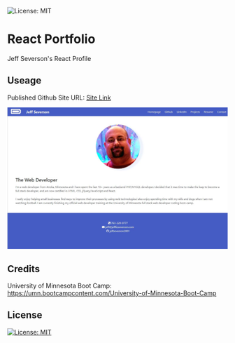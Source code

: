 ![License: MIT](https://img.shields.io/badge/License-MIT-yellow.svg)

# React Portfolio

Jeff Severson's React Profile

##  Useage
Published Github Site URL:
[Site Link](https://jeffseverson2001.github.io/React-Portfolio/)

![alt React Home Page](public/react_image.jpg)

## Credits

University of Minnesota Boot Camp:
https://umn.bootcampcontent.com/University-of-Minnesota-Boot-Camp

## License

[![License: MIT](https://img.shields.io/badge/License-MIT-yellow.svg)](https://opensource.org/licenses/MIT)
